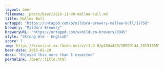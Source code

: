 ```yaml
---
layout: beer
filename: _posts/beer/2016-11-09-mallee-bull.md
title: Mallee Bull
untappd: "https://untappd.com/b/mildura-brewery-mallee-bull/17758"
brewery: "Mildura Brewery"
breweryURL: "https://untappd.com/w/mildura-brewery/3345"
style: "Strong Ale - English"
score: 7
img: https://scontent.xx.fbcdn.net/v/t1.0-0/p480x480/10929144_10153055792013745_3943691173139596791_n.jpg?oh=88e2387e69f5082338563c1f0ccbb1c1&oe=594A2F7C
beer-date: 2015-01-29
desc: "Enjoyed this more than I expected"
permalink: /beer/:title.html
---
```

